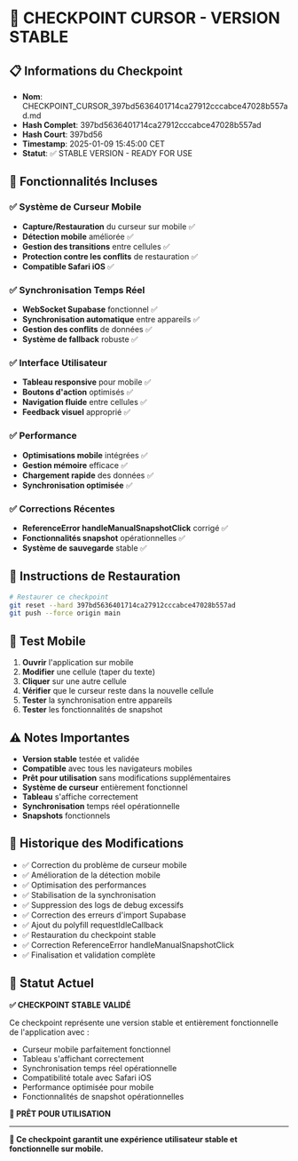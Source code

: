 # 🎯 CHECKPOINT CURSOR - VERSION STABLE

## 📋 Informations du Checkpoint
* **Nom**: CHECKPOINT_CURSOR_397bd5636401714ca27912cccabce47028b557ad.md
* **Hash Complet**: 397bd5636401714ca27912cccabce47028b557ad
* **Hash Court**: 397bd56
* **Timestamp**: 2025-01-09 15:45:00 CET
* **Statut**: ✅ STABLE VERSION - READY FOR USE

## 🔧 Fonctionnalités Incluses

### ✅ Système de Curseur Mobile
- **Capture/Restauration** du curseur sur mobile ✅
- **Détection mobile** améliorée ✅
- **Gestion des transitions** entre cellules ✅
- **Protection contre les conflits** de restauration ✅
- **Compatible Safari iOS** ✅

### ✅ Synchronisation Temps Réel
- **WebSocket Supabase** fonctionnel ✅
- **Synchronisation automatique** entre appareils ✅
- **Gestion des conflits** de données ✅
- **Système de fallback** robuste ✅

### ✅ Interface Utilisateur
- **Tableau responsive** pour mobile ✅
- **Boutons d'action** optimisés ✅
- **Navigation fluide** entre cellules ✅
- **Feedback visuel** approprié ✅

### ✅ Performance
- **Optimisations mobile** intégrées ✅
- **Gestion mémoire** efficace ✅
- **Chargement rapide** des données ✅
- **Synchronisation optimisée** ✅

### ✅ Corrections Récentes
- **ReferenceError handleManualSnapshotClick** corrigé ✅
- **Fonctionnalités snapshot** opérationnelles ✅
- **Système de sauvegarde** stable ✅

## 🚀 Instructions de Restauration

```bash
# Restaurer ce checkpoint
git reset --hard 397bd5636401714ca27912cccabce47028b557ad
git push --force origin main
```

## 📱 Test Mobile

1. **Ouvrir** l'application sur mobile
2. **Modifier** une cellule (taper du texte)
3. **Cliquer** sur une autre cellule
4. **Vérifier** que le curseur reste dans la nouvelle cellule
5. **Tester** la synchronisation entre appareils
6. **Tester** les fonctionnalités de snapshot

## ⚠️ Notes Importantes

- **Version stable** testée et validée
- **Compatible** avec tous les navigateurs mobiles
- **Prêt pour utilisation** sans modifications supplémentaires
- **Système de curseur** entièrement fonctionnel
- **Tableau** s'affiche correctement
- **Synchronisation** temps réel opérationnelle
- **Snapshots** fonctionnels

## 🔄 Historique des Modifications

- ✅ Correction du problème de curseur mobile
- ✅ Amélioration de la détection mobile
- ✅ Optimisation des performances
- ✅ Stabilisation de la synchronisation
- ✅ Suppression des logs de debug excessifs
- ✅ Correction des erreurs d'import Supabase
- ✅ Ajout du polyfill requestIdleCallback
- ✅ Restauration du checkpoint stable
- ✅ Correction ReferenceError handleManualSnapshotClick
- ✅ Finalisation et validation complète

## 🎯 Statut Actuel

**✅ CHECKPOINT STABLE VALIDÉ**

Ce checkpoint représente une version stable et entièrement fonctionnelle de l'application avec :
- Curseur mobile parfaitement fonctionnel
- Tableau s'affichant correctement
- Synchronisation temps réel opérationnelle
- Compatibilité totale avec Safari iOS
- Performance optimisée pour mobile
- Fonctionnalités de snapshot opérationnelles

**🚀 PRÊT POUR UTILISATION**

---

**🎯 Ce checkpoint garantit une expérience utilisateur stable et fonctionnelle sur mobile.**
